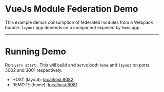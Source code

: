 # VueJs Module Federation Demo

This example demos consumption of federated modules from a Webpack bundle. `layout` app depends on a component exposed by `home` app.

---

# Running Demo

Run `yarn start` . This will build and serve both `home` and `layout` on ports 3002 and 3001 respectively.

- HOST (layout): [localhost:8082](http://localhost:3001/)
- REMOTE (home): [localhost:8081](http://localhost:3002/)
